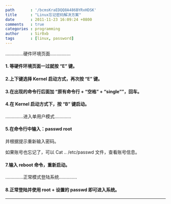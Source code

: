 ```yaml
---
path       : '/bcmsKraEDQQ8A486BYRxHDSK'
title      : "Linux忘记密码解决方案"
date       : 2011-11-23 16:09:24 +0800
comments   : true
categories : programming
author     : Sir0xb
tags       : [linux, password]
---
```


..............硬件环境页面................

#### 1. 等硬件环境页面一过就按 “E” 键。

#### 2.上下键选择 Kernel 启动方式，再次按 “E” 键。

#### 3.在出现的命令行后面加 “原有命令行 + “空格” + “single””，回车。

#### 4.在 Kernel 启动方式下，按 “B” 键启动。

..............进入单用户模式.............

<!--more-->

#### 5.在命令行中输入：passwd root

并根据提示重新输入密码。

如果账号也忘记了，可以 Cat .. /etc/passwd 文件，查看账号信息。

#### 7.输入 reboot 命令，重新启动。

..............正常模式登陆系统..............

#### 8.正常登陆并使用 root + 设置的 passwd 即可进入系统。

***

